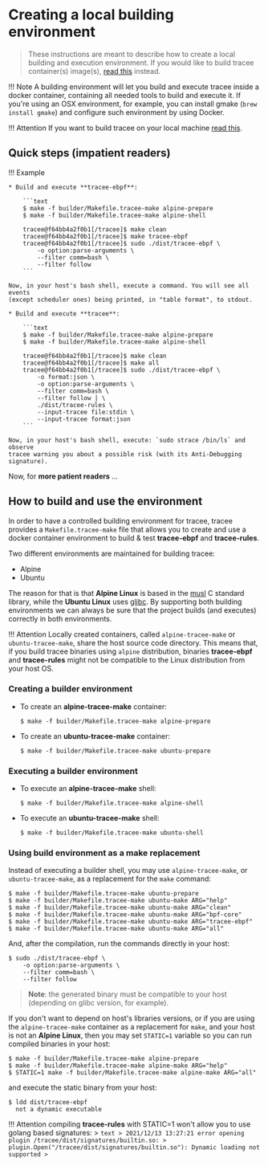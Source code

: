 # Creating a local building environment

> These instructions are meant to describe how to create a local building and
> execution environment. If you would like to build tracee container(s)
> image(s), [read this](./containers.md) instead.

!!! Note
    A building environment will let you build and execute tracee inside a docker
    container, containing all needed tools to build and execute it. If you're
    using an OSX environment, for example, you can install gmake (`brew install
    gmake`) and configure such environment by using Docker.

!!! Attention
    If you want to build tracee on your local machine
    [read this](./building.md).


## Quick steps (**impatient readers**)

!!! Example

    * Build and execute **tracee-ebpf**:
    
        ```text
        $ make -f builder/Makefile.tracee-make alpine-prepare
        $ make -f builder/Makefile.tracee-make alpine-shell
        
        tracee@f64bb4a2f0b1[/tracee]$ make clean
        tracee@f64bb4a2f0b1[/tracee]$ make tracee-ebpf
        tracee@f64bb4a2f0b1[/tracee]$ sudo ./dist/tracee-ebpf \
            -o option:parse-arguments \
            --filter comm=bash \
            --filter follow
        ```
    
    Now, in your host's bash shell, execute a command. You will see all events
    (except scheduler ones) being printed, in "table format", to stdout.
    
    * Build and execute **tracee**:
    
        ```text
        $ make -f builder/Makefile.tracee-make alpine-prepare
        $ make -f builder/Makefile.tracee-make alpine-shell
        
        tracee@f64bb4a2f0b1[/tracee]$ make clean
        tracee@f64bb4a2f0b1[/tracee]$ make all
        tracee@f64bb4a2f0b1[/tracee]$ sudo ./dist/tracee-ebpf \
            -o format:json \
            -o option:parse-arguments \
            --filter comm=bash \
            --filter follow | \
            ./dist/tracee-rules \
            --input-tracee file:stdin \
            --input-tracee format:json
        ```
    
    Now, in your host's bash shell, execute: `sudo strace /bin/ls` and observe
    tracee warning you about a possible risk (with its Anti-Debugging signature).

Now, for **more patient readers** ...

## How to build and use the environment

In order to have a controlled building environment for tracee, tracee provides
a `Makefile.tracee-make` file that allows you to create and use a docker
container environment to build & test **tracee-ebpf** and **tracee-rules**.

Two different environments are maintained for building tracee:

* Alpine
* Ubuntu

The reason for that is that **Alpine Linux** is based in the
[musl](https://en.wikipedia.org/wiki/Musl) C standard library, while the
**Ubuntu Linux** uses [glibc](https://en.wikipedia.org/wiki/Glibc). By
supporting both building environments we can always be sure that the project
builds (and executes) correctly in both environments.

!!! Attention
    Locally created containers, called `alpine-tracee-make` or
    `ubuntu-tracee-make`, share the host source code directory. This means
    that, if you build tracee binaries using `alpine` distribution, binaries
    **tracee-ebpf** and **tracee-rules** might not be compatible to the Linux
    distribution from your host OS.

### Creating a builder environment

* To create an **alpine-tracee-make** container:

    ```text
    $ make -f builder/Makefile.tracee-make alpine-prepare
    ```

* To create an **ubuntu-tracee-make** container:

    ```text
    $ make -f builder/Makefile.tracee-make ubuntu-prepare
    ```

### Executing a builder environment

* To execute an **alpine-tracee-make** shell:

    ```text
    $ make -f builder/Makefile.tracee-make alpine-shell
    ```

* To execute an **ubuntu-tracee-make** shell:

    ```text
    $ make -f builder/Makefile.tracee-make ubuntu-shell
    ```

### Using build environment as a **make** replacement

Instead of executing a builder shell, you may use `alpine-tracee-make`, or
`ubuntu-tracee-make`, as a replacement for the `make` command:

```text
$ make -f builder/Makefile.tracee-make ubuntu-prepare
$ make -f builder/Makefile.tracee-make ubuntu-make ARG="help"
$ make -f builder/Makefile.tracee-make ubuntu-make ARG="clean"
$ make -f builder/Makefile.tracee-make ubuntu-make ARG="bpf-core"
$ make -f builder/Makefile.tracee-make ubuntu-make ARG="tracee-ebpf"
$ make -f builder/Makefile.tracee-make ubuntu-make ARG="all"
```

And, after the compilation, run the commands directly in your host:

```text
$ sudo ./dist/tracee-ebpf \
    -o option:parse-arguments \
    --filter comm=bash \
    --filter follow
```

> **Note**: the generated binary must be compatible to your host (depending on
> glibc version, for example).

If you don't want to depend on host's libraries versions, or if you are using
the `alpine-tracee-make` container as a replacement for `make`, and your host
is not an **Alpine Linux**, then you may set `STATIC=1` variable so you can run
compiled binaries in your host:

```text
$ make -f builder/Makefile.tracee-make alpine-prepare
$ make -f builder/Makefile.tracee-make alpine-make ARG="help"
$ STATIC=1 make -f builder/Makefile.tracee-make alpine-make ARG="all"
```

and execute the static binary from your host:

```text
$ ldd dist/tracee-ebpf
  not a dynamic executable
```

!!! Attention
    compiling **tracee-rules** with STATIC=1 won't allow you to use golang based
    signatures:
    > ```text
    > 2021/12/13 13:27:21 error opening plugin /tracee/dist/signatures/builtin.so:
    > plugin.Open("/tracee/dist/signatures/builtin.so"): Dynamic loading not supported
    > ```
